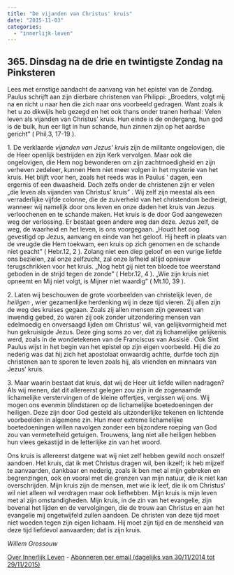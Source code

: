 ```yaml
---
title: "De vijanden van Christus' kruis"
date: "2015-11-03"
categories: 
  - "innerlijk-leven"
---
```


## 365\. Dinsdag na de drie en twintigste Zondag na Pinksteren

Lees met ernstige aandacht de aanvang van het epistel van de Zondag. Paulus schrijft aan zijn dierbare christenen van Philippi: „Broeders, volgt mij na en richt u naar hen die zich naar ons voorbeeld gedragen. Want zoals ik het u zo dikwijls heb gezegd en het ook thans onder tranen herhaal: Velen leven als vijanden van Christus' kruis. Hun einde is de ondergang, hun god is de buik, hun eer ligt in hun schande, hun zinnen zijn op het aardse gericht” ( Phil.3, 17-19 ).

1\. De verklaarde _vijanden van Jezus' kruis_ zijn de militante ongelovigen, die de Heer openlijk bestrijden en zijn Kerk vervolgen. Maar ook die ongelovigen, die Hem nog bewonderen om zijn zachtmoedigheid en zijn verheven zedeleer, kunnen Hem niet meer volgen in het mysterie van het kruis. Het blijft voor hen, zoals het reeds was in Paulus ' dagen, een ergernis of een dwaasheid. Doch zelfs onder de christenen zijn er velen „die leven als vijanden van Christus' kruis” . Wij zelf zijn meestal als een verraderlijke vijfde colonne, die de zuiverheid van het christendom bedreigt, wanneer wij namelijk door ons leven en onze daden het kruis van Jezus verloochenen en te schande maken. Het kruis is de door God aangewezen weg der verlossing. Er bestaat geen andere weg dan deze. Jezus zelf, de weg, de waarheid en het leven, is ons voorgegaan. „Houdt het oog gevestigd op Jezus, aanvang en einde van het geloof. Hij heeft in plaats van de vreugde die Hem toekwam, een kruis op zich genomen en de schande niet geacht” ( Hebr.12, 2 ). Zolang niet een diep geloof en een vurige liefde ons bezielen, zal onze zelfzucht, zal onze lafheid altijd opnieuw terugschrikken voor het kruis. „Nog hebt gij niet ten bloede toe weerstand geboden in de strijd tegen de zonde” ( Hebr.12, 4 ). „Wie zijn kruis niet opneemt en Mij niet volgt, is Mijner niet waardig” ( Mt.10, 39 ).

2\. Laten wij beschouwen de grote voorbeelden van christelijk leven, de _heiligen_ , wier gezamenlijke herdenking wij in deze tijd vieren. Zij allen zijn de weg des kruises gegaan. Zoals zij allen mensen zijn geweest van inwendig gebed, zo waren zij ook zonder uitzondering mensen van edelmoedig en onversaagd lijden om Christus' wil, van gelijkvormigheid met hun gekruisigde Jezus. Deze ging soms zo ver, dat zij lichamelijke gelijkenis werd, zoals in de wondetekenen van de Franciscus van Assisië . Ook Sint Paulus wijst in het begin van het epistel op zijn eigen voorbeeld. Hij die zo nederig was dat hij zich het apostolaat onwaardig achtte, durfde toch zijn christenen aan te sporen te leven zoals hij, als vrienden en minnaars van Jezus' kruis.

3\. Maar waarin bestaat dat kruis, dat wij de Heer uit liefde willen nadragen? Als wij menen, dat dit allereerst gelegen zou zijn in de zogenaamde lichamelijke verstervingen of de kleine offertjes, vergissen wij ons. Wij mogen ons evenmin blindstaren op de lichamelijke boetedoeningen der heiligen. Deze zijn door God gesteld als uitzonderlijke tekenen en lichtende voorbeelden in algemene zin. Hun meer extreme lichamelijke boetedoeningen willen navolgen zonder een bijzondere roeping van God zou van vermetelheid getuigen. Trouwens, lang niet alle heiligen hebben hun vlees gekastijd in de letterlijke zin van het woord.

Ons kruis is allereerst datgene wat wij niet zelf hebben gewild noch onszelf aandoen. Het kruis, dat ik met Christus dragen wil, ben ikzelf; ik heb mijzelf te aanvaarden, dankbaar en nederig, zoals ik ben met al mijn gebreken en begrenzingen, ook en vooral met die grenzen van mijn natuur, die ik niet kan overschrijden. Mijn kruis zijn de mensen, met wie ik leef, die ik om Christus' wil niet alleen wil verdragen maar ook liefhebben. Mijn kruis is mijn leven met al zijn omstandigheden. Mijn kruis, in de zin van het evangelie, zijn bovenal het lijden en de vervolgingen, die de trouw aan Christus en aan het evangelie mij ongetwijfeld zullen aandoen. De christen van deze tijd moet niet woeden tegen zijn eigen lichaam. Hij moet zijn tijd en de mensheid van deze tijd liefdevol aanvaarden; dat is zijn kruis.

_Willem Grossouw_

[Over Innerlijk Leven](http://www.gelovenleren.net/2014/11/27/een-jaar-lang-innerlijk-leven-op-geloven-leren/) - [Abonneren per email (dagelijks van 30/11/2014 tot 29/11/2015)](http://eepurl.com/9P3DT)
